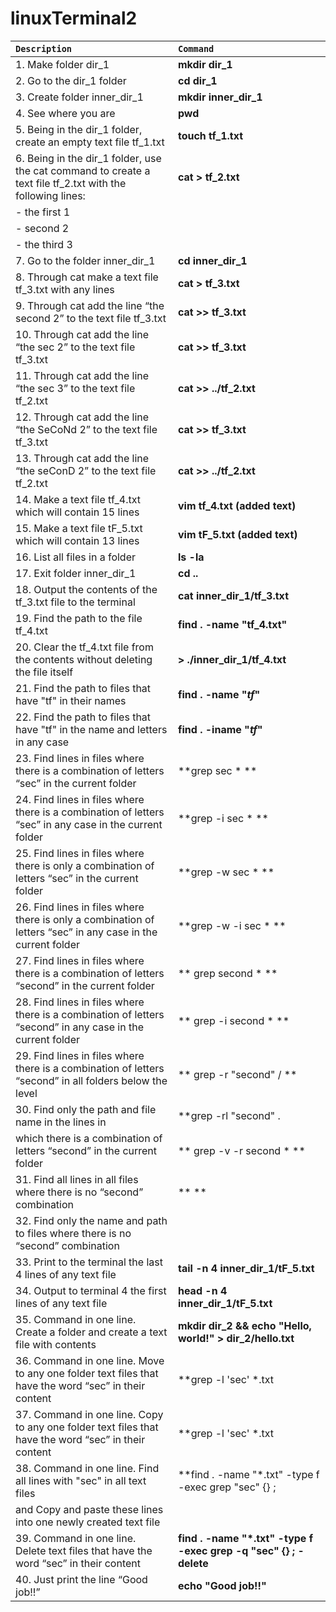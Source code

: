 # linuxTerminal2

| `Description` | `Command` |
| :---        |  :---  |
| 1. Make folder dir_1 | **mkdir dir_1** |
| 2. Go to the dir_1 folder | **cd dir_1** |
| 3. Create folder inner_dir_1 | **mkdir inner_dir_1** |
| 4. See where you are | **pwd** |
| 5. Being in the dir_1 folder, create an empty text file tf_1.txt | **touch tf_1.txt** |
| 6. Being in the dir_1 folder, use the cat command to create a text file tf_2.txt with the following lines: | **cat > tf_2.txt** |
|- the first 1 |  |
|- second 2 |  |
|- the third 3 |  |
| 7. Go to the folder inner_dir_1 | **cd inner_dir_1** |
| 8. Through cat make a text file tf_3.txt with any lines | **cat > tf_3.txt** |
| 9. Through cat add the line “the second 2” to the text file tf_3.txt | **cat >> tf_3.txt** |
| 10. Through cat add the line “the sec 2” to the text file tf_3.txt | **cat >> tf_3.txt** |
| 11. Through cat add the line “the sec 3” to the text file tf_2.txt | **cat >> ../tf_2.txt** |
| 12. Through cat add the line “the SeCoNd 2” to the text file tf_3.txt | **cat >> tf_3.txt** |
| 13. Through cat add the line “the seConD 2” to the text file tf_2.txt | **cat >> ../tf_2.txt** |
| 14. Make a text file tf_4.txt which will contain 15 lines | **vim tf_4.txt (added text)** |
| 15. Make a text file tF_5.txt which will contain 13 lines | **vim tF_5.txt (added text)** |
| 16. List all files in a folder | **ls -la** |
| 17. Exit folder inner_dir_1 | **cd ..** |
| 18. Output the contents of the tf_3.txt file to the terminal | **cat inner_dir_1/tf_3.txt** |
| 19. Find the path to the file tf_4.txt | **find . -name "tf_4.txt"** |
| 20. Clear the tf_4.txt file from the contents without deleting the file itself | **> ./inner_dir_1/tf_4.txt** |
| 21. Find the path to files that have "tf" in their names | **find . -name "*tf*"** |
| 22. Find the path to files that have "tf" in the name and letters in any case | **find . -iname "*tf*"** |
| 23. Find lines in files where there is a combination of letters “sec” in the current folder | **grep sec * ** |
| 24. Find lines in files where there is a combination of letters “sec” in any case in the current folder | **grep -i sec * ** |
| 25. Find lines in files where there is only a combination of letters “sec” in the current folder | **grep -w sec * ** |
| 26. Find lines in files where there is only a combination of letters “sec” in any case in the current folder | **grep -w -i sec * ** |
| 27. Find lines in files where there is a combination of letters “second” in the current folder | ** grep second * ** |
| 28. Find lines in files where there is a combination of letters “second” in any case in the current folder | ** grep -i second * ** |
| 29. Find lines in files where there is a combination of letters “second” in all folders below the level | ** grep -r "second" / ** |
| 30. Find only the path and file name in the lines in | **grep -rl "second" . | cut -d '/' -f 2-** |
| which there is a combination of letters “second” in the current folder | ** grep -v -r second * ** |
| 31. Find all lines in all files where there is no “second” combination | **  ** |
| 32. Find only the name and path to files where there is no “second” combination | |
| 33. Print to the terminal the last 4 lines of any text file | **tail -n 4 inner_dir_1/tF_5.txt** |
| 34. Output to terminal 4 the first lines of any text file | **head -n 4 inner_dir_1/tF_5.txt** |
| 35. Command in one line. Create a folder and create a text file with contents | **mkdir dir_2 && echo "Hello, world!" > dir_2/hello.txt** |
| 36. Command in one line. Move to any one folder text files that have the word “sec” in their content | **grep -l 'sec' *.txt | xargs mv -t dir_2/** |
| 37. Command in one line. Copy to any one folder text files that have the word “sec” in their content | **grep -l 'sec' *.txt | xargs cp -t dir_2/** |
| 38. Command in one line. Find all lines with "sec" in all text files | **find . -name "*.txt" -type f -exec grep "sec" {} \; | cat > new_file.txt** |
| and Copy and paste these lines into one newly created text file | |
| 39. Command in one line. Delete text files that have the word “sec” in their content | **find . -name "*.txt" -type f -exec grep -q "sec" {} \; -delete** |
| 40. Just print the line “Good job!!” | **echo "Good job!!"** |
